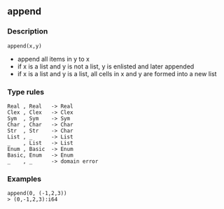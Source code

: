 ## append

### Description

`append(x,y)`

- append all items in y to x
- if x is a list and y is not a list, y is enlisted and later appended
- if x is a list and y is a list, all cells in x and y are formed into a new list

### Type rules

```no-highlight
Real , Real   -> Real
Clex , Clex   -> Clex
Sym  , Sym    -> Sym
Char , Char   -> Char
Str  , Str    -> Char
List , _      -> List
_    , List   -> List
Enum , Basic  -> Enum
Basic, Enum   -> Enum
_    , _      -> domain error
```

### Examples

```no-highlight
append(0, (-1,2,3))
> (0,-1,2,3):i64
```
